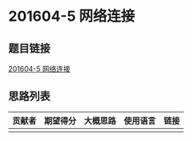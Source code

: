 # 201604-5 网络连接

## 题目链接

[201604-5 网络连接](http://118.190.20.162/view.page?gpid=T38)

## 思路列表

| 贡献者 | 期望得分 | 大概思路 | 使用语言 | 链接 |
| :-: | :-: | :-: | :-: | :-: | 
|  |  |  |  |  |
